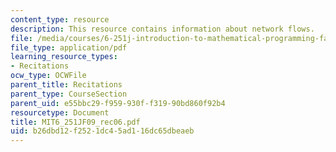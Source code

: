```yaml
---
content_type: resource
description: This resource contains information about network flows.
file: /media/courses/6-251j-introduction-to-mathematical-programming-fall-2009/b26dbd12f2521dc45ad116dc65dbeaeb_MIT6_251JF09_rec06.pdf
file_type: application/pdf
learning_resource_types:
- Recitations
ocw_type: OCWFile
parent_title: Recitations
parent_type: CourseSection
parent_uid: e55bbc29-f959-930f-f319-90bd860f92b4
resourcetype: Document
title: MIT6_251JF09_rec06.pdf
uid: b26dbd12-f252-1dc4-5ad1-16dc65dbeaeb
---
```

